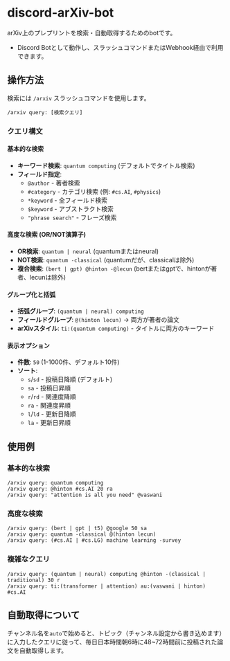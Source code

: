 # discord-arXiv-bot
arXiv上のプレプリントを検索・自動取得するためのbotです。

* Discord Botとして動作し、スラッシュコマンドまたはWebhook経由で利用できます。

## 操作方法
検索には `/arxiv` スラッシュコマンドを使用します。
```
/arxiv query: [検索クエリ]
```

### クエリ構文

#### 基本的な検索
* **キーワード検索**: `quantum computing` (デフォルトでタイトル検索)
* **フィールド指定**:
  * `@author` - 著者検索
  * `#category` - カテゴリ検索 (例: `#cs.AI`, `#physics`)
  * `*keyword` - 全フィールド検索
  * `$keyword` - アブストラクト検索
  * `"phrase search"` - フレーズ検索

#### 高度な検索 (OR/NOT演算子)
* **OR検索**: `quantum | neural` (quantumまたはneural)
* **NOT検索**: `quantum -classical` (quantumだが、classicalは除外)
* **複合検索**: `(bert | gpt) @hinton -@lecun` (bertまたはgptで、hintonが著者、lecunは除外)

#### グループ化と括弧
* **括弧グループ**: `(quantum | neural) computing` 
* **フィールドグループ**: `@(hinton lecun)` → 両方が著者の論文
* **arXivスタイル**: `ti:(quantum computing)` - タイトルに両方のキーワード

#### 表示オプション
* **件数**: `50` (1-1000件、デフォルト10件)
* **ソート**: 
  * `s`/`sd` - 投稿日降順 (デフォルト)
  * `sa` - 投稿日昇順
  * `r`/`rd` - 関連度降順
  * `ra` - 関連度昇順
  * `l`/`ld` - 更新日降順
  * `la` - 更新日昇順

## 使用例

### 基本的な検索
```
/arxiv query: quantum computing
/arxiv query: @hinton #cs.AI 20 ra
/arxiv query: "attention is all you need" @vaswani
```

### 高度な検索
```
/arxiv query: (bert | gpt | t5) @google 50 sa
/arxiv query: quantum -classical @(hinton lecun)
/arxiv query: (#cs.AI | #cs.LG) machine learning -survey
```

### 複雑なクエリ
```
/arxiv query: (quantum | neural) computing @hinton -(classical | traditional) 30 r
/arxiv query: ti:(transformer | attention) au:(vaswani | hinton) #cs.AI
```

## 自動取得について
チャンネル名を`auto`で始めると、トピック（チャンネル設定から書き込めます）に入力したクエリに従って、毎日日本時間朝6時に48~72時間前に投稿された論文を自動取得します。